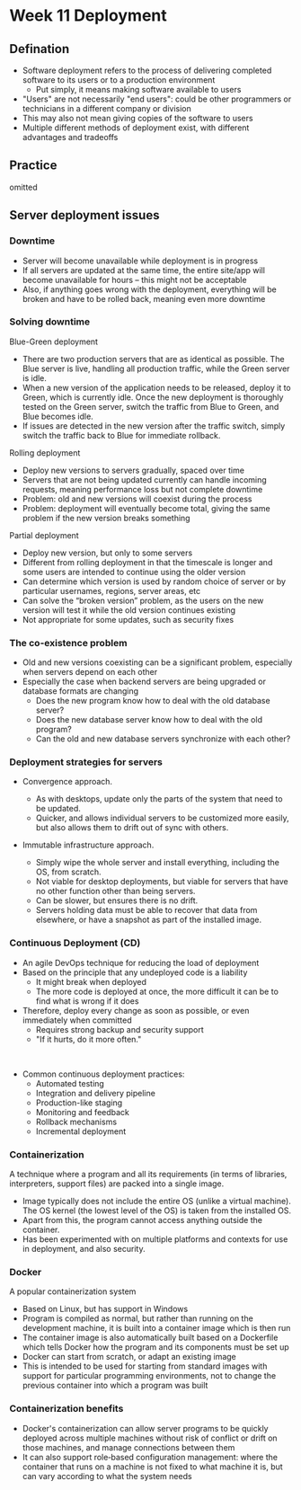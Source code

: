 # Week 11 Deployment

## Defination

- Software deployment refers to the process of delivering completed software to its users or to a production environment
    - Put simply, it means making software available to users
- "Users" are not necessarily "end users": could be other programmers or technicians in a different company or division
- This may also not mean giving copies of the software to users
- Multiple different methods of deployment exist, with different advantages and tradeoffs

## Practice

omitted

## Server deployment issues

### Downtime

- Server will become unavailable while deployment is in progress
- If all servers are updated at the same time, the entire site/app will become unavailable for hours – this might not be acceptable
- Also, if anything goes wrong with the deployment, everything will be broken and have to be rolled back, meaning even more downtime

### Solving downtime

Blue-Green deployment<br>

- There are two production servers that are as identical as possible. The Blue server is live, handling all production traffic, while the Green server is idle.
- When a new version of the application needs to be released, deploy it to Green, which is currently idle. Once the new deployment is thoroughly tested on the Green server, switch the traffic from Blue to Green, and Blue becomes idle.
- If issues are detected in the new version after the traffic switch, simply switch the traffic back to Blue for immediate rollback.

Rolling deployment<br>

- Deploy new versions to servers gradually, spaced over time
- Servers that are not being updated currently can handle incoming requests, meaning performance loss but not complete downtime
- Problem: old and new versions will coexist during the process
- Problem: deployment will eventually become total, giving the same problem if the new version breaks something

Partial deployment<br>
- Deploy new version, but only to some servers
- Different from rolling deployment in that the timescale is longer and some users are intended to continue using the older version
- Can determine which version is used by random choice of server or by particular usernames, regions, server areas, etc
- Can solve the “broken version” problem, as the users on the new version will test it while the old version continues existing
- Not appropriate for some updates, such as security fixes

### The co-existence problem

- Old and new versions coexisting can be a significant problem, especially when servers depend on each other
- Especially the case when backend servers are being upgraded or database formats are changing
  - Does the new program know how to deal with the old database server?
  - Does the new database server know how to deal with the old program?
  - Can the old and new database servers synchronize with each other?

### Deployment strategies for servers

- Convergence approach.
    - As with desktops, update only the parts of the system that need to be updated.
    - Quicker, and allows individual servers to be customized more easily, but also allows them to drift out of sync with others.

- Immutable infrastructure approach.
    - Simply wipe the whole server and install everything, including the OS, from scratch.
    - Not viable for desktop deployments, but viable for servers that have no other function other than being servers.
    - Can be slower, but ensures there is no drift.
    - Servers holding data must be able to recover that data from elsewhere, or have a snapshot as part of the installed image.

### Continuous Deployment (CD)

- An agile DevOps technique for reducing the load of deployment
- Based on the principle that any undeployed code is a liability
    - It might break when deployed
    - The more code is deployed at once, the more difficult it can be to find what is wrong if it does
- Therefore, deploy every change as soon as possible, or even immediately when committed
    - Requires strong backup and security support
    - "If it hurts, do it more often."<br>

<br>

- Common continuous deployment practices:
    - Automated testing
    - Integration and delivery pipeline
    - Production-like staging
    - Monitoring and feedback
    - Rollback mechanisms
    - Incremental deployment


### Containerization

A technique where a program and all its requirements (in terms of libraries, interpreters, support files) are packed into a single image.  

- Image typically does not include the entire OS (unlike a virtual machine). The OS kernel (the lowest level of the OS) is taken from the installed OS.
- Apart from this, the program cannot access anything outside the container.
- Has been experimented with on multiple platforms and contexts for use in deployment, and also security.

### Docker

A popular containerization system  

- Based on Linux, but has support in Windows
- Program is compiled as normal, but rather than running on the development machine, it is built into a container image which is then run
- The container image is also automatically built based on a Dockerfile which tells Docker how the program and its components must be set up
- Docker can start from scratch, or adapt an existing image
- This is intended to be used for starting from standard images with support for particular programming environments, not to change the previous container into which a program was built

### Containerization benefits

- Docker's containerization can allow server programs to be quickly deployed across multiple machines without risk of conflict or drift on those machines, and manage connections between them
- It can also support role‐based configuration management: where the container that runs on a machine is not fixed to what machine it is, but can vary according to what the system needs
